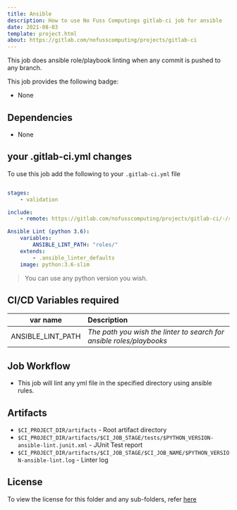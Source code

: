 ```yaml
---
title: Ansible
description: How to use No Fuss Computings gitlab-ci job for ansible
date: 2021-08-03
template: project.html
about: https://gitlab.com/nofusscomputing/projects/gitlab-ci
---
```


This job does ansible role/playbook linting when any commit is pushed to any branch.


This job provides the following badge:

- None


## Dependencies

- None


## your .gitlab-ci.yml changes

To use this job add the following to your `.gitlab-ci.yml` file

``` yaml

stages:
    - validation

include:
    - remote: https://gitlab.com/nofusscomputing/projects/gitlab-ci/-/raw/development/ansible/.gitlab-ci.yml

Ansible Lint (python 3.6):
    variables:
        ANSIBLE_LINT_PATH: "roles/"
    extends:
        - .ansible_linter_defaults
    image: python:3.6-slim

```

> You can use any python version you wish.


## CI/CD Variables required

| var name | Description |
|:----:|:----|
| ANSIBLE_LINT_PATH | *The path you wish the linter to search for ansible roles/playbooks* |


## Job Workflow

 - This job will lint any yml file in the specified directory using ansible rules.


## Artifacts

 - `$CI_PROJECT_DIR/artifacts` - Root artifact directory
 - `$CI_PROJECT_DIR/artifacts/$CI_JOB_STAGE/tests/$PYTHON_VERSION-ansible-lint.junit.xml` - JUnit Test report
 - `$CI_PROJECT_DIR/artifacts/$CI_JOB_STAGE/$CI_JOB_NAME/$PYTHON_VERSION-ansible-lint.log` - Linter log


## License

To view the license for this folder and any sub-folders, refer [here](https://gitlab.com/nofusscomputing/projects/gitlab-ci)
